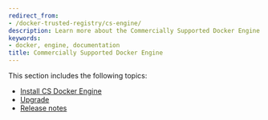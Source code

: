 ```yaml
---
redirect_from:
- /docker-trusted-registry/cs-engine/
description: Learn more about the Commercially Supported Docker Engine.
keywords:
- docker, engine, documentation
title: Commercially Supported Docker Engine
---
```


This section includes the following topics:

* [Install CS Docker Engine](install.md)
* [Upgrade](upgrade.md)
* [Release notes](release-notes/release-notes.md)
